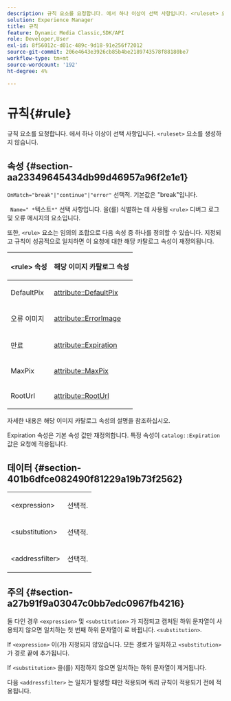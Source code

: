 ```yaml
---
description: 규칙 요소를 요청합니다. 에서 하나 이상이 선택 사항입니다. <ruleset> 요소를 생성하지 않습니다.
solution: Experience Manager
title: 규칙
feature: Dynamic Media Classic,SDK/API
role: Developer,User
exl-id: 8f56012c-d01c-489c-9d18-91e256f72012
source-git-commit: 206e4643e3926cb85b4be2189743578f88180be7
workflow-type: tm+mt
source-wordcount: '192'
ht-degree: 4%

---
```


# 규칙{#rule}

규칙 요소를 요청합니다. 에서 하나 이상이 선택 사항입니다. `<ruleset>` 요소를 생성하지 않습니다.

## 속성 {#section-aa23349645434db99d46957a96f2e1e1}

`OnMatch="break"|"continue"|"error"` 선택적. 기본값은 &quot;break&quot;입니다.

` Name=" *`텍스트`*"` 선택 사항입니다. 을(를) 식별하는 데 사용됨 `<rule>` 디버그 로그 및 오류 메시지의 요소입니다.

또한, `<rule>` 요소는 임의의 조합으로 다음 속성 중 하나를 정의할 수 있습니다. 지정되고 규칙이 성공적으로 일치하면 이 요청에 대한 해당 카탈로그 속성이 재정의됩니다.

<table id="table_AFEFDE61C9ED40019C10D8FE5B16CA23"> 
 <thead> 
  <tr> 
   <th colname="col1" class="entry"> <p>&lt;rule&gt; 속성 </p> </th> 
   <th colname="col2" class="entry"> <p>해당 이미지 카탈로그 속성 </p> </th> 
  </tr> 
 </thead>
 <tbody> 
  <tr> 
   <td colname="col1"> <p> <span class="codeph"> DefaultPix </span> </p> </td> 
   <td colname="col2"> <p> <a href="../../../../../ir-api/material-cat/image-rendering-api-ref/c-ir-material-catalog/c-ir-attributes-reference/r-ir-defaultpix.md#reference-102c98f9b5d24d2aaaeb756653fb0e6f" type="reference" format="dita" scope="local"> attribute::DefaultPix </a> </p> </td> 
  </tr> 
  <tr> 
   <td colname="col1"> <p> <span class="codeph"> 오류 이미지 </span> </p> </td> 
   <td colname="col2"> <p> <a href="../../../../../ir-api/material-cat/image-rendering-api-ref/c-ir-material-catalog/c-ir-attributes-reference/r-ir-errorimage.md#reference-b58bdaba96074c52802ca8dc54bfe2f0" type="reference" format="dita" scope="local"> attribute::ErrorImage </a> </p> </td> 
  </tr> 
  <tr> 
   <td colname="col1"> <p> <span class="codeph"> 만료 </span> </p> </td> 
   <td colname="col2"> <p> <a href="../../../../../ir-api/material-cat/image-rendering-api-ref/c-ir-material-catalog/c-ir-attributes-reference/r-ir-expiration.md#reference-0f68ad8199c64bd4bc8d27dd78b7d996" type="reference" format="dita" scope="local"> attribute::Expiration </a> </p> </td> 
  </tr> 
  <tr> 
   <td colname="col1"> <p> <span class="codeph"> MaxPix </span> </p> </td> 
   <td colname="col2"> <p> <a href="../../../../../ir-api/material-cat/image-rendering-api-ref/c-ir-material-catalog/c-ir-attributes-reference/r-ir-maxpix.md#reference-569f186bbc2840a6bd3cffa8ff3e7657" type="reference" format="dita" scope="local"> attribute::MaxPix </a> </p> </td> 
  </tr> 
  <tr> 
   <td colname="col1"> <p> <span class="codeph"> RootUrl </span> </p> </td> 
   <td colname="col2"> <p> <a href="../../../../../ir-api/material-cat/image-rendering-api-ref/c-ir-material-catalog/c-ir-attributes-reference/r-ir-rooturl.md#reference-b8d706a573814802bd6794223cc78402" type="reference" format="dita" scope="local"> attribute::RootUrl </a> </p> </td> 
  </tr> 
 </tbody> 
</table>

자세한 내용은 해당 이미지 카탈로그 속성의 설명을 참조하십시오.

Expiration 속성은 기본 속성 값만 재정의합니다. 특정 속성이 `catalog::Expiration` 값은 요청에 적용됩니다.

## 데이터 {#section-401b6dfce082490f81229a19b73f2562}

<table id="simpletable_A7E17B52AF754687ACCFFBE747939331"> 
 <tr class="strow"> 
  <td class="stentry"> <p> <span class="codeph"> &lt;expression&gt; </span> </p> </td> 
  <td class="stentry"> <p>선택적. </p> </td> 
 </tr> 
 <tr class="strow"> 
  <td class="stentry"> <p> <span class="codeph"> &lt;substitution&gt; </span> </p> </td> 
  <td class="stentry"> <p>선택적. </p> </td> 
 </tr> 
 <tr class="strow"> 
  <td class="stentry"> <p> <span class="codeph"> &lt;addressfilter&gt; </span> </p> </td> 
  <td class="stentry"> <p>선택적. </p> </td> 
 </tr> 
</table>

## 주의 {#section-a27b91f9a03047c0bb7edc0967fb4216}

둘 다인 경우 `<expression>` 및 `<substitution>` 가 지정되고 캡처된 하위 문자열이 사용되지 않으면 일치하는 첫 번째 하위 문자열이 로 바뀝니다. `<substitution>`.

If `<expression>` 이(가) 지정되지 않았습니다. 모든 경로가 일치하고 `<substitution>` 가 경로 끝에 추가됩니다.

If `<substitution>` 을(를) 지정하지 않으면 일치하는 하위 문자열이 제거됩니다.

다음 `<addressfilter>` 는 일치가 발생할 때만 적용되며 쿼리 규칙이 적용되기 전에 적용됩니다.
